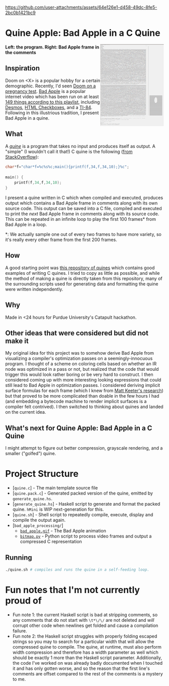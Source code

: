 https://github.com/user-attachments/assets/64e126e1-d458-49dc-8fe5-2bc0b1421bc9

# Quine Apple: Bad Apple in a C Quine
<img align="right" src="media/screenshot.png" width="40%" />
<b>Left: the program. Right: Bad Apple frame in the comments</b>

## Inspiration
Doom on \<X\> is a popular hobby for a certain demographic. Recently, I'd seen [Doom on a pregnancy test](https://www.popularmechanics.com/science/a33957256/this-programmer-figured-out-how-to-play-doom-on-a-pregnancy-test/). [Bad Apple](https://www.youtube.com/watch?v=FtutLA63Cp8) is a popular internet video which has been run on at least [149 things according to this playlist](https://www.youtube.com/watch?v=cuMkI6cDKMs&list=PLajlU5EKJVdonUGTEc7B-0YqElDlz9Sf9), including [Desmos](https://youtu.be/MVrNn5TuMkY?list=PLajlU5EKJVdonUGTEc7B-0YqElDlz9Sf9), [HTML Checkboxes](https://youtu.be/ZGvXdYXami4?list=PLajlU5EKJVdonUGTEc7B-0YqElDlz9Sf9), and a [TI-84](https://youtu.be/6pAeWf3NPNU?list=PLajlU5EKJVdonUGTEc7B-0YqElDlz9Sf9). Following in this illustrious tradition, I present Bad Apple in a quine.

## What
A [_quine_](https://en.wikipedia.org/wiki/Quine_(computing)) is a program that takes no input and produces itself as output. A "simple" (I wouldn't call it that!) C quine is the following ([from StackOverflow](https://stackoverflow.com/questions/60212717/quine-program-example-in-c)):
```c
char*f="char*f=%c%s%c;main(){printf(f,34,f,34,10);}%c";

main() {
    printf(f,34,f,34,10);
}
```

I present a quine written in C which when compiled and executed, produces output which contains a Bad Apple frame in comments along with its own source code. This output can be saved into a C file, compiled and executed to print the _next_ Bad Apple frame in comments along with its source code. This can be repeated in an infinite loop to play the first 100 frames* from Bad Apple in a loop.

*: We actually sample one out of every two frames to have more variety, so it's really every other frame from the first 200 frames.

## How
A good starting point was [this repository of quines](https://github.com/Wonshtrum/quines) which contains good examples of writing C quines. I tried to copy as little as possible, and while the method of making a quine is directly taken from this repository, many of the surrounding scripts used for generating data and formatting the quine were written independently.

## Why
Made in <24 hours for Purdue University's Catapult hackathon.

## Other ideas that were considered but did not make it
My original idea for this project was to somehow derive Bad Apple from visualizing a compiler's optimization passes on a seemingly-innocuous program. I thought of a scheme on coloring cells based on whether an IR node was optimized in a pass or not, but realized that the code that would trigger this would look rather boring or be very hard to construct.
I then considered coming up with more interesting looking expressions that could still lead to Bad Apple in optimization passes. I considered deriving implicit surface formulas for each frame (which I knew from [Matt Keeter's research](https://www.mattkeeter.com/projects/prospero/)) but that proved to be more complicated than doable in the few hours I had (and embedding a bytecode machine to render implicit surfaces is a compiler felt contrived). I then switched to thinking about quines and landed on the current idea.

## What's next for Quine Apple: Bad Apple in a C Quine
I might attempt to figure out better compression, grayscale rendering, and a smaller ("golfed") quine.

# Project Structure
- [`quine.c`] - The main template source file
- [`quine.pack.c`] - Generated packed version of the quine, emitted by `generate_quine.hs`.
- [`generate_quine.hs`] - Haskell script to generate and format the packed quine. `hMini` is WIP next-generation for this.
- [`quine.sh`] - Shell script to repeatedly compile, execute, display and compile the output again.
- [`bad_apple_processing/`]
  - [`bad_apple.gif`](bad_apple_processing/bad_apple.gif) - The Bad Apple animation
  - [`bitmap.py`](bad_apple_processing/bitmap.py) - Python script to process video frames and output a compressed C representation

## Running

```bash
./quine.sh # compiles and runs the quine in a self-feeding loop.
```

# Fun notes that I'm not currently proud of

- Fun note 1: the current Haskell script is bad at stripping comments, so any comments that do not start with `\t*\/\/` are not deleted and *will* corrupt other code when newlines get folded and cause a compilation failure.
- Fun note 2: the Haskell script struggles with properly folding escaped strings so you may to search for a particular width that will allow the compressed quine to compile. The quine, at runtime, must also perform width compression and therefore has a width parameter as well which should be exactly 1 more than the Haskell script parameter. Additionally, the code I've worked on was already badly documented when I touched it and has only gotten worse, and so the reason that the first line's comments are offset compared to the rest of the comments is a mystery to me.
